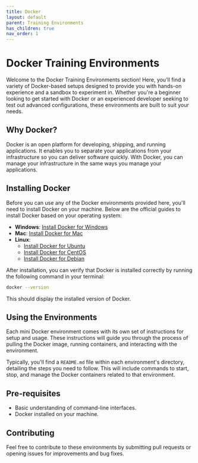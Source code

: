 ```yaml
---
title: Docker
layout: default
parent: Training Environments
has_children: true
nav_order: 1
---
```


# Docker Training Environments

Welcome to the Docker Training Environments section! Here, you'll find a variety of Docker-based setups designed to provide you with hands-on experience and a sandbox to experiment in. Whether you're a beginner looking to get started with Docker or an experienced developer seeking to test out advanced configurations, these environments are built to suit your needs.

## Why Docker?

Docker is an open platform for developing, shipping, and running applications. It enables you to separate your applications from your infrastructure so you can deliver software quickly. With Docker, you can manage your infrastructure in the same ways you manage your applications.

## Installing Docker

Before you can use any of the Docker environments provided here, you'll need to install Docker on your machine. Below are the official guides to install Docker based on your operating system:

- **Windows**: [Install Docker for Windows](https://docs.docker.com/desktop/install/windows-install/)
- **Mac**: [Install Docker for Mac](https://docs.docker.com/desktop/install/mac-install/)
- **Linux**: 
  - [Install Docker for Ubuntu](https://docs.docker.com/engine/install/ubuntu/)
  - [Install Docker for CentOS](https://docs.docker.com/engine/install/centos/)
  - [Install Docker for Debian](https://docs.docker.com/engine/install/debian/)

After installation, you can verify that Docker is installed correctly by running the following command in your terminal:

```bash
docker --version
```

This should display the installed version of Docker.

## Using the Environments

Each mini Docker environment comes with its own set of instructions for setup and usage. These instructions will guide you through the process of pulling the Docker image, running containers, and interacting with the environment.

Typically, you'll find a `README.md` file within each environment's directory, detailing the steps you need to follow. This will include commands to start, stop, and manage the Docker containers related to that environment.

## Pre-requisites

- Basic understanding of command-line interfaces.
- Docker installed on your machine.

## Contributing

Feel free to contribute to these environments by submitting pull requests or opening issues for improvements and bug fixes.